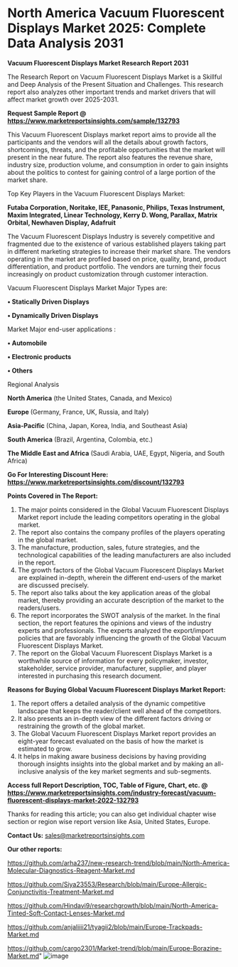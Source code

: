# North America Vacuum Fluorescent Displays Market 2025: Complete Data Analysis 2031

<strong>Vacuum Fluorescent Displays Market Research Report 2031</strong>

The Research Report on Vacuum Fluorescent Displays Market is a Skillful and Deep Analysis of the Present Situation and Challenges. This research report also analyzes other important trends and market drivers that will affect market growth over 2025-2031.

<strong>Request Sample Report @ <a href=https://www.marketreportsinsights.com/sample/132793>https://www.marketreportsinsights.com/sample/132793</a></strong>

This Vacuum Fluorescent Displays market report aims to provide all the participants and the vendors will all the details about growth factors, shortcomings, threats, and the profitable opportunities that the market will present in the near future. The report also features the revenue share, industry size, production volume, and consumption in order to gain insights about the politics to contest for gaining control of a large portion of the market share.

Top Key Players in the Vacuum Fluorescent Displays Market:

<strong>Futaba Corporation, Noritake, IEE, Panasonic, Philips, Texas Instrument, Maxim Integrated, Linear Technology, Kerry D. Wong, Parallax, Matrix Orbital, Newhaven Display, Adafruit</strong>

The Vacuum Fluorescent Displays Industry is severely competitive and fragmented due to the existence of various established players taking part in different marketing strategies to increase their market share. The vendors operating in the market are profiled based on price, quality, brand, product differentiation, and product portfolio. The vendors are turning their focus increasingly on product customization through customer interaction.

Vacuum Fluorescent Displays Market Major Types are:

<strong>• Statically Driven Displays

• Dynamically Driven Displays</strong>

Market Major end-user applications :

<strong>• Automobile

• Electronic products

• Others</strong>

Regional Analysis

</u><strong><b>North America</b></strong> (the United States, Canada, and Mexico)

<strong><b>Europe </b></strong>(Germany, France, UK, Russia, and Italy)

<strong><b>Asia-Pacific</b></strong> (China, Japan, Korea, India, and Southeast Asia)

<strong><b>South America</b></strong> (Brazil, Argentina, Colombia, etc.)

<strong><b>The Middle East and Africa</b></strong> (Saudi Arabia, UAE, Egypt, Nigeria, and South Africa)

<strong>Go For Interesting Discount Here: <a href=https://www.marketreportsinsights.com/discount/132793>https://www.marketreportsinsights.com/discount/132793</a></strong>

<strong>Points Covered in The Report:</strong>
<ol>
  <li>The major points considered in the Global Vacuum Fluorescent Displays Market report include the leading competitors operating in the global market.</li>
  <li>The report also contains the company profiles of the players operating in the global market.</li>
  <li>The manufacture, production, sales, future strategies, and the technological capabilities of the leading manufacturers are also included in the report.</li>
  <li>The growth factors of the Global Vacuum Fluorescent Displays Market are explained in-depth, wherein the different end-users of the market are discussed precisely.</li>
  <li>The report also talks about the key application areas of the global market, thereby providing an accurate description of the market to the readers/users.</li>
  <li>The report incorporates the SWOT analysis of the market. In the final section, the report features the opinions and views of the industry experts and professionals. The experts analyzed the export/import policies that are favorably influencing the growth of the Global Vacuum Fluorescent Displays Market.</li>
  <li>The report on the Global Vacuum Fluorescent Displays Market is a worthwhile source of information for every policymaker, investor, stakeholder, service provider, manufacturer, supplier, and player interested in purchasing this research document.</li>
</ol>
<strong>Reasons for Buying Global Vacuum Fluorescent Displays Market Report:</strong>

<ol>
  <li>The report offers a detailed analysis of the dynamic competitive landscape that keeps the reader/client well ahead of the competitors.</li>
  <li>It also presents an in-depth view of the different factors driving or restraining the growth of the global market.</li>
  <li>The Global Vacuum Fluorescent Displays Market report provides an eight-year forecast evaluated on the basis of how the market is estimated to grow.</li>
  <li>It helps in making aware business decisions by having providing thorough insights insights into the global market and by making an all-inclusive analysis of the key market segments and sub-segments.</li>
</ol>
<strong>Access full Report Description, TOC, Table of Figure, Chart, etc. @ <a href=https://www.marketreportsinsights.com/industry-forecast/vacuum-fluorescent-displays-market-2022-132793>https://www.marketreportsinsights.com/industry-forecast/vacuum-fluorescent-displays-market-2022-132793</a></strong>


Thanks for reading this article; you can also get individual chapter wise section or region wise report version like Asia, United States, Europe.

<strong>Contact Us:</strong>
sales@marketreportsinsights.com

<strong>Our other reports:</strong>

<a href=https://github.com/arha237/new-research-trend/blob/main/North-America-Molecular-Diagnostics-Reagent-Market.md>https://github.com/arha237/new-research-trend/blob/main/North-America-Molecular-Diagnostics-Reagent-Market.md</a>

<a href=https://github.com/Siya23553/Research/blob/main/Europe-Allergic-Conjunctivitis-Treatment-Market.md>https://github.com/Siya23553/Research/blob/main/Europe-Allergic-Conjunctivitis-Treatment-Market.md</a>

<a href=https://github.com/Hindavi9/researchgrowth/blob/main/North-America-Tinted-Soft-Contact-Lenses-Market.md>https://github.com/Hindavi9/researchgrowth/blob/main/North-America-Tinted-Soft-Contact-Lenses-Market.md</a>

<a href=https://github.com/anjaliiii21/tyagii2/blob/main/Europe-Trackpads-Market.md>https://github.com/anjaliiii21/tyagii2/blob/main/Europe-Trackpads-Market.md</a>

<a href=https://github.com/cargo2301/Market-trend/blob/main/Europe-Borazine-Market.md>https://github.com/cargo2301/Market-trend/blob/main/Europe-Borazine-Market.md</a>"
![image](https://github.com/user-attachments/assets/e7c7e2f0-cd73-4b8e-ae86-ef5407625f52)
